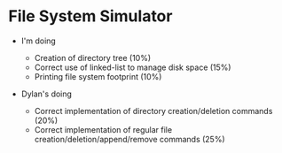 # File System Simulator

* I'm doing
  * Creation of directory tree (10%)
  * Correct use of linked-list to manage disk space (15%)
  * Printing file system footprint (10%)

* Dylan's doing
  * Correct implementation of directory creation/deletion commands (20%)
  * Correct implementation of regular file creation/deletion/append/remove commands (25%)
